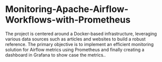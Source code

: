 # Monitoring-Apache-Airflow-Workflows-with-Prometheus
The project is centered around a Docker-based infrastructure, leveraging various data sources such as articles and websites to build a robust reference. The primary objective is to implement an efficient monitoring solution for Airflow metrics using Prometheus and finally creating a dashboard in Grafana to show case the metrics..

